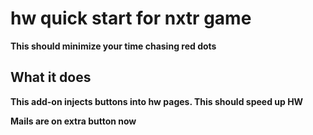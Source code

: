 # hw quick start for nxtr game

**This should minimize your time chasing red dots**

## What it does

**This add-on injects buttons into hw pages. This should speed up HW**

**Mails are on extra button now**


